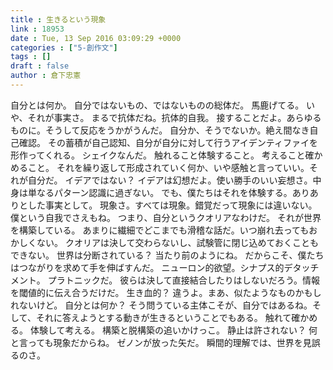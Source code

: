 ```yaml
---
title : 生きるという現象
link : 18953
date : Tue, 13 Sep 2016 03:09:29 +0000
categories : ["5-創作文"]
tags : []
draft : false
author : 倉下忠憲
---
```


自分とは何か。
自分ではないもの、ではないものの総体だ。
馬鹿げてる。
いや、それが事実さ。
まるで抗体だね。抗体的自我。
接することだよ。あらゆるものに。そうして反応をうかがうんだ。
自分か、そうでないか。絶え間なき自己確認。
その蓄積が自己認知、自分が自分に対して行うアイデンティファイを形作ってくれる。
シェイクなんだ。
触れること体験すること。
考えること確かめること。
それを繰り返して形成されていく何か、いや感触と言っていい。それが自分だ。
イデアではない？
イデアは幻想だよ。使い勝手のいい妄想さ。中身は単なるパターン認識に過ぎない。
でも、僕たちはそれを体験する。ありありとした事実として。
現象さ。すべては現象。錯覚だって現象には違いない。僕という自我でさえもね。
つまり、自分というクオリアなわけだ。
それが世界を構築している。
あまりに繊細でどこまでも滑稽な話だ。いつ崩れ去ってもおかしくない。
クオリアは決して交わらないし、試験管に閉じ込めておくこともできない。
世界は分断されている？
当たり前のようにね。
だからこそ、僕たちはつながりを求めて手を伸ばすんだ。
ニューロン的欲望。シナプス的デタッチメント。
プラトニックだ。
彼らは決して直接結合したりはしないだろう。情報を閾値的に伝え合うだけだ。
生き血的？
違うよ。まあ、似たようなものかもしれないけど。
自分とは何か？
そう問うている主体こそが、自分ではあるね。そして、それに答えようとする動きが生きるということでもある。
触れて確かめる。
体験して考える。
構築と脱構築の追いかけっこ。
静止は許されない？
何と言っても現象だからね。
ゼノンが放った矢だ。
瞬間的理解では、世界を見誤るのさ。